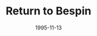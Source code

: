 ---
mission_id: bespin
editorsChoice: 
title: "Return to Bespin"
authors: 
    - "Jason Burton"
    - "Carlos Gomez"
    - "Richard Gold"
    - "Richard Snodgrass"
    - "Arthur Sharp"
date: 1995-11-13
filename: "bespin12.zip"
description: "The Battle of Endor is long passed, and the Empire is struggling to keep what is left of it's former glory. Admirals are seizing territories and trying to reestablish trade routes. One of their key routes runs through the Anoat System, in particular through Bespin and Cloud City. While en route to a New Republic Detention center, General Crix Madine and his captive, Moff Rebus are pulled out of hyperspace by Imperial Interdictors. Two escort B-Wings arrive at Coruscant with the news that Madine and Rebus are headed to Cloud City where Madine is to be sealed in carbonite. The New Republic sends Katarn and Jan to rescue Madine, recapture Moff Rebus, and find any information concerning Imperial trade routes in the area. Little does Kyle know that as he speeds to Cloud City, so does Slave I and Boba Fett, dispatched by the Empire to finish off Katarn once and for all."
cover:
levelReplaced:	SECBASE
difficulty: yes
bm:	no
fme: no
wax: yes
three_do: yes
voc: yes
gmd: no
vue: yes
lfd: yes
base: "New level from scratch" 
editors: "DFUSE100, CYRA, FRAMED64, FMECAD, XLS2EXE, THEDRAW"

---